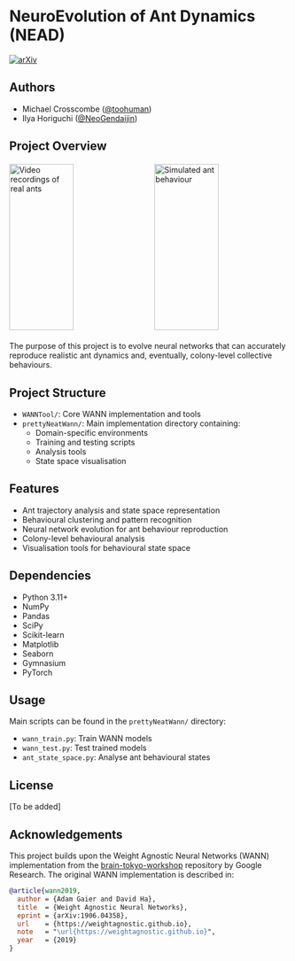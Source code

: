 # NeuroEvolution of Ant Dynamics (NEAD)

[![arXiv](https://img.shields.io/badge/paper-arxiv-red?style=for-the-badge)](https://arxiv.org)

## Authors
- Michael Crosscombe ([@toohuman](https://github.com/toohuman))
- Ilya Horiguchi ([@NeoGendaijin](https://github.com/NeoGendaijin))

## Project Overview
<div style="display: flex; justify-content: space-between; margin: 20px 0;">
    <img src="docs/video_screenshot.png" alt="Video recordings of real ants" style="width: 48%; height: 300px; object-fit: cover;">
    <img src="docs/sim_screenshot.png" alt="Simulated ant behaviour" style="width: 48%; height: 300px; object-fit: cover;">
</div>

The purpose of this project is to evolve neural networks that can accurately reproduce realistic ant dynamics and, eventually, colony-level collective behaviours.


## Project Structure
- `WANNTool/`: Core WANN implementation and tools
- `prettyNeatWann/`: Main implementation directory containing:
  - Domain-specific environments
  - Training and testing scripts
  - Analysis tools
  - State space visualisation

## Features
- Ant trajectory analysis and state space representation
- Behavioural clustering and pattern recognition
- Neural network evolution for ant behaviour reproduction
- Colony-level behavioural analysis
- Visualisation tools for behavioural state space

## Dependencies
- Python 3.11+
- NumPy
- Pandas
- SciPy
- Scikit-learn
- Matplotlib
- Seaborn
- Gymnasium
- PyTorch

## Usage
Main scripts can be found in the `prettyNeatWann/` directory:
- `wann_train.py`: Train WANN models
- `wann_test.py`: Test trained models
- `ant_state_space.py`: Analyse ant behavioural states

## License
[To be added]

## Acknowledgements
This project builds upon the Weight Agnostic Neural Networks (WANN) implementation from the [brain-tokyo-workshop](https://github.com/google/brain-tokyo-workshop/tree/master/WANNRelease) repository by Google Research. The original WANN implementation is described in:

```bibtex
@article{wann2019,
  author = {Adam Gaier and David Ha},
  title  = {Weight Agnostic Neural Networks},
  eprint = {arXiv:1906.04358},
  url    = {https://weightagnostic.github.io},
  note   = "\url{https://weightagnostic.github.io}",
  year   = {2019}
}
```
